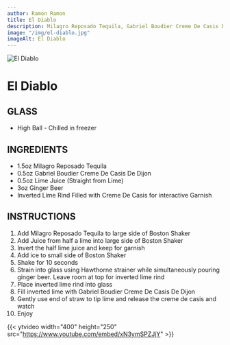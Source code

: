 ```yaml
---
author: Ramon Ramon
title: El Diablo
description: Milagro Reposado Tequila, Gabriel Boudier Creme De Casis De Dijon, Lime Juice, Ginger Beer, Inverted Lime Rind
image: "/img/el-diablo.jpg"
imageAlt: El Diablo
---
```


![El Diablo](/img/el-diablo.jpg "Picture of El Diablo")

# El Diablo

## GLASS

-   High Ball - Chilled in freezer

## INGREDIENTS

-   1.5oz Milagro Reposado Tequila
-   0.5oz Gabriel Boudier Creme De Casis De Dijon
-   0.5oz Lime Juice (Straight from Lime)
-   3oz Ginger Beer
-   Inverted Lime Rind Filled with Creme De Casis for interactive Garnish

## INSTRUCTIONS

1. Add Milagro Reposado Tequila to large side of Boston Shaker
2. Add Juice from half a lime into large side of Boston Shaker
3. Invert the half lime juice and keep for garnish
4. Add ice to small side of Boston Shaker
5. Shake for 10 seconds
6. Strain into glass using Hawthorne strainer while simultaneously pouring ginger beer. Leave room at top for inverted lime rind
7. Place inverted lime rind into glass
8. Fill inverted lime with Gabriel Boudier Creme De Casis De Dijon
9. Gently use end of straw to tip lime and release the creme de casis and watch
10. Enjoy

{{< ytvideo width="400" height="250" src="https://www.youtube.com/embed/xN3ymSPZJjY" >}}
